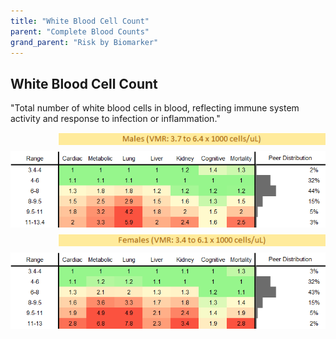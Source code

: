 ```yaml
---
title: "White Blood Cell Count"
parent: "Complete Blood Counts"
grand_parent: "Risk by Biomarker"
---
```



## White Blood Cell Count


"Total number of white blood cells in blood, reflecting immune system activity and response to infection or inflammation."

<div style="display: flex; flex-direction: column; gap: 10px;">

  <img src="/assets/images/vmrbiomarker_wbc__male.png" alt="White Blood Cell Count VMR Male" style="margin-left: 15%">
  <img src="/assets/images/rr_wbc__male.png" alt="White Blood Cell Count RR Male">

  <img src="/assets/images/vmrbiomarker_wbc__female.png" alt="White Blood Cell Count VMR Female" style="margin-left: 15%; ">
  <img src="/assets/images/rr_wbc__female.png" alt="White Blood Cell Count RR Female">

</div>



